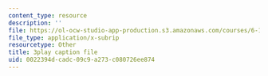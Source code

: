 ```yaml
---
content_type: resource
description: ''
file: https://ol-ocw-studio-app-production.s3.amazonaws.com/courses/6-172-performance-engineering-of-software-systems-fall-2018/0022394dcadc09c9a273c080726ee874_wt7a5BOztuM.srt
file_type: application/x-subrip
resourcetype: Other
title: 3play caption file
uid: 0022394d-cadc-09c9-a273-c080726ee874
---
```

